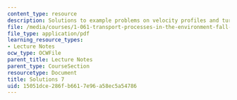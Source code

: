 ```yaml
---
content_type: resource
description: Solutions to example problems on velocity profiles and turbulence.
file: /media/courses/1-061-transport-processes-in-the-environment-fall-2008/15051dce286fb6617e96a58ec5a54786_solutions7.pdf
file_type: application/pdf
learning_resource_types:
- Lecture Notes
ocw_type: OCWFile
parent_title: Lecture Notes
parent_type: CourseSection
resourcetype: Document
title: Solutions 7
uid: 15051dce-286f-b661-7e96-a58ec5a54786
---
```

